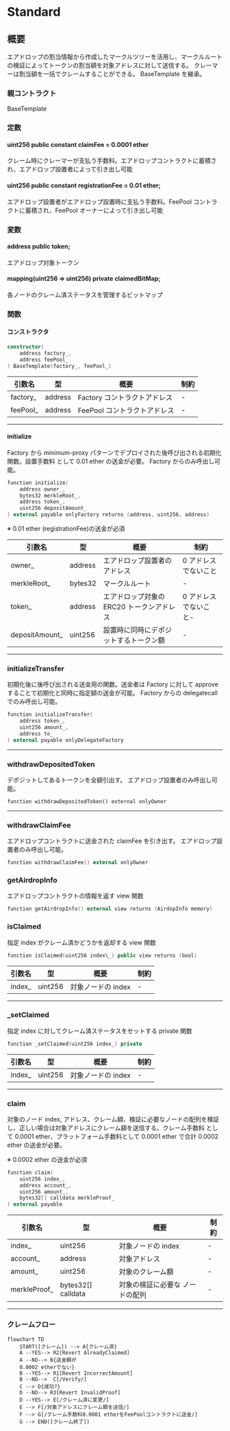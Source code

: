 # Standard

## 概要

エアドロップの割当情報から作成したマークルツリーを活用し、マークルルートの検証によってトークンの割当額を対象アドレスに対して送信する。
クレーマーは割当額を一括でクレームすることができる。
BaseTemplate を継承。

### 親コントラクト

BaseTemplate

### 定数

#### uint256 public constant claimFee = 0.0001 ether

クレーム時にクレーマーが支払う手数料。エアドロップコントラクトに蓄積され、エアドロップ設置者によって引き出し可能

#### uint256 public constant registrationFee = 0.01 ether;

エアドロップ設置者がエアドロップ設置時に支払う手数料。FeePool コントラクトに蓄積され、FeePool オーナーによって引き出し可能

### 変数

#### address public token;

エアドロップ対象トークン

#### mapping(uint256 => uint256) private claimedBitMap;

各ノードのクレーム済ステータスを管理するビットマップ

### 関数

#### コンストラクタ

```kotlin
constructor(
    address factory_,
    address feePool_
) BaseTemplate(factory_, feePool_)
```

| 引数名    | 型      | 概要                         | 制約 |
| --------- | ------- | ---------------------------- | ---- |
| factory\_ | address | Factory コントラクトアドレス | -    |
| feePool\_ | address | FeePool コントラクトアドレス | -    |

---

#### initialize

Factory から minimum-proxy パターンでデプロイされた後呼び出される初期化関数。設置手数料 として 0.01 ether の送金が必要。
Factory からのみ呼出し可能。

```kotlin
function initialize(
    address owner_,
    bytes32 merkleRoot_,
    address token_,
    uint256 depositAmount_
) external payable onlyFactory returns (address, uint256, address)
```

※ 0.01 ether (registrationFee)の送金が必須

| 引数名          | 型      | 概要                                      | 制約                  |
| --------------- | ------- | ----------------------------------------- | --------------------- |
| owner\_         | address | エアドロップ設置者のアドレス              | 0 アドレスでないこと  |
| merkleRoot\_    | bytes32 | マークルルート                            | -                     |
| token\_         | address | エアドロップ対象の ERC20 トークンアドレス | 0 アドレスでないこと- |
| depositAmount\_ | uint256 | 設置時に同時にデポジットするトークン額    | -                     |

---

### initializeTransfer

初期化後に後呼び出される送金用の関数。送金者は Factory に対して approve することで初期化と同時に指定額の送金が可能。
Factory からの delegatecall でのみ呼出し可能。

```kotlin
function initializeTransfer(
    address token_,
    uint256 amount_,
    address to_
) external payable onlyDelegateFactory
```

---

### withdrawDepositedToken

デポジットしてあるトークンを全額引出す。
エアドロップ設置者のみ呼出し可能。

```
function withdrawDepositedToken() external onlyOwner
```

---

### withdrawClaimFee

エアドロップコントラクトに送金された claimFee を引き出す。
エアドロップ設置者のみ呼出し可能。

```kotlin
function withdrawClaimFee() external onlyOwner
```

### getAirdropInfo

エアドロップコントラクトの情報を返す view 関数

```kotlin
function getAirdropInfo() external view returns (AirdopInfo memory)
```

### isClaimed

指定 index がクレーム済かどうかを返却する view 関数

```kotlin
function isClaimed(uint256 index\_) public view returns (bool)
```

| 引数名  | 型      | 概要               | 制約 |
| ------- | ------- | ------------------ | ---- |
| index\_ | uint256 | 対象ノードの index | -    |

---

### \_setClaimed

指定 index に対してクレーム済ステータスをセットする private 関数

```kotlin
function _setClaimed(uint256 index_) private
```

| 引数名  | 型      | 概要               | 制約 |
| ------- | ------- | ------------------ | ---- |
| index\_ | uint256 | 対象ノードの index | -    |

---

### claim

対象のノード index, アドレス、クレーム額、検証に必要なノードの配列を検証し、正しい場合は対象アドレスにクレーム額を送信する。クレーム手数料 として 0.0001 ether、プラットフォーム手数料として 0.0001 ether で合計 0.0002 ether の送金が必要。

※ 0.0002 ether の送金が必須

```kotlin
function claim(
    uint256 index_,
    address account_,
    uint256 amount_,
    bytes32[] calldata merkleProof_
) external payable
```

| 引数名        | 型                 | 概要                            | 制約 |
| ------------- | ------------------ | ------------------------------- | ---- |
| index\_       | uint256            | 対象ノードの index              | -    |
| account\_     | address            | 対象アドレス                    | -    |
| amount\_      | uint256            | 対象のクレーム額                | -    |
| merkleProof\_ | bytes32[] calldata | 対象の検証に必要な ノードの配列 | -    |

---

### クレームフロー

```mermaid
flowchart TD
    START([クレーム]) --> A{クレーム済}
    A --YES--> R2[Revert AlreadyClaimed]
    A --NO--> B{送金額が
    0.0002 etherでない}
    B --YES--> R1[Revert IncorrectAmount]
    B --NO-->  C[/Verify/]
    C --> D{成功?}
    D --NO--> R3[Revert InvalidProof]
    D --YES--> E[/クレーム済に変更/]
    E --> F[/対象アドレスにクレーム額を送信/]
    F --> G[/クレーム手数料0.0001 etherをFeePoolコントラクトに送金/]
    G --> END([クレーム終了])
```

